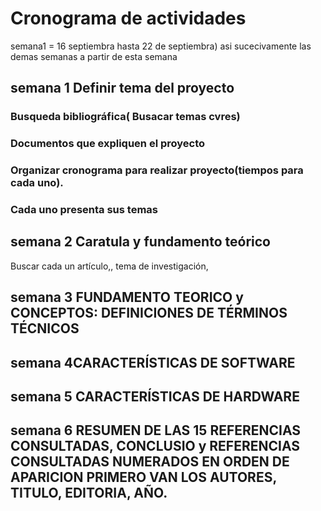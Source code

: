 # Cronograma de actividades
semana1 = 16 septiembra hasta 22 de septiembra)
asi sucecivamente las demas semanas a partir de esta semana
## semana 1 Definir tema del proyecto
### Busqueda bibliográfica( Busacar temas cvres)
### Documentos que expliquen el proyecto
### Organizar cronograma para realizar proyecto(tiempos para cada uno).
### Cada uno presenta sus temas
## semana 2 Caratula y fundamento teórico
Buscar cada un artículo,, tema de investigación, 
## semana 3 FUNDAMENTO TEORICO y CONCEPTOS: DEFINICIONES DE TÉRMINOS TÉCNICOS


## semana 4CARACTERÍSTICAS DE SOFTWARE
## semana 5 CARACTERÍSTICAS DE HARDWARE
## semana 6 RESUMEN DE LAS 15 REFERENCIAS CONSULTADAS, CONCLUSIO y REFERENCIAS CONSULTADAS NUMERADOS EN ORDEN DE APARICION PRIMERO VAN LOS AUTORES, TITULO, EDITORIA, AÑO.

